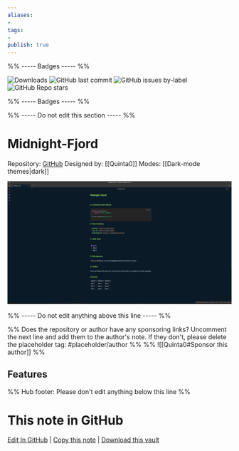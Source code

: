 ```yaml
---
aliases:
- 
tags: 
- 
publish: true
---
```


%% ----- Badges ----- %%

![Downloads](https://img.shields.io/badge/downloads-438-573E7A?style=for-the-badge&logo=)
![GitHub last commit](https://img.shields.io/github/last-commit/Quinta0/Midnight-Fjord?color=573E7A&label=last%20update&logo=github&style=for-the-badge)
![GitHub issues by-label](https://img.shields.io/github/issues/Quinta0/Midnight-Fjord/help%20wanted?color=573E7A&logo=github&style=for-the-badge) 
![GitHub Repo stars](https://img.shields.io/github/stars/Quinta0/Midnight-Fjord?color=573E7A&logo=github&style=for-the-badge)

%% ----- Badges ----- %%

%% ----- Do not edit this section ----- %%

# Midnight-Fjord

Repository: [GitHub](https://github.com/Quinta0/Midnight-Fjord)
Designed by: [[Quinta0]]
Modes: [[Dark-mode themes|dark]]



![screenshot](https://github.com/Quinta0/Midnight-Fjord/raw/HEAD/Midnight-Fjord-small.png)

%% ----- Do not edit anything above this line ----- %% 

%% Does the repository or author have any sponsoring links? Uncomment the next line and add them to the author's note. If they don't, please delete the placeholder tag: #placeholder/author %%
%% ![[Quinta0#Sponsor this author]] %%


## Features



%% Hub footer: Please don't edit anything below this line %%

# This note in GitHub

<span class="git-footer">[Edit In GitHub](https://github.dev/obsidian-community/obsidian-hub/blob/main/02%20-%20Community%20Expansions/02.05%20All%20Community%20Expansions/Themes/Midnight-Fjord.md "git-hub-edit-note") | [Copy this note](https://raw.githubusercontent.com/obsidian-community/obsidian-hub/main/02%20-%20Community%20Expansions/02.05%20All%20Community%20Expansions/Themes/Midnight-Fjord.md "git-hub-copy-note") | [Download this vault](https://github.com/obsidian-community/obsidian-hub/archive/refs/heads/main.zip "git-hub-download-vault") </span>
